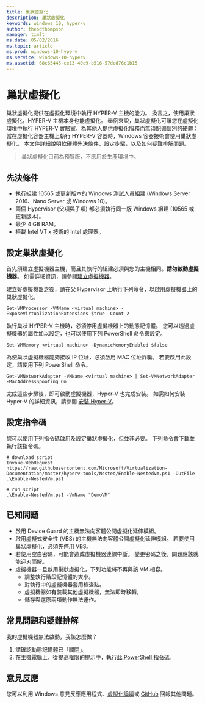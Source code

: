 ```yaml
---
title: 巢狀虛擬化
description: 巢狀虛擬化
keywords: windows 10, hyper-v
author: theodthompson
manager: timlt
ms.date: 05/02/2016
ms.topic: article
ms.prod: windows-10-hyperv
ms.service: windows-10-hyperv
ms.assetid: 68c65445-ce13-40c9-b516-57ded76c1b15
---
```


# 巢狀虛擬化

巢狀虛擬化提供在虛擬化環境中執行 HYPER-V 主機的能力。 換言之，使用巢狀虛擬化，HYPER-V 主機本身也能虛擬化。 舉例來說，巢狀虛擬化可讓您在虛擬化環境中執行 HYPER-V 實驗室，為其他人提供虛擬化服務而無須配備個別的硬體；當在虛擬化容器主機上執行 HYPER-V 容器時，Windows 容器技術會使用巢狀虛擬化。 本文件詳細說明軟硬體先決條件、設定步驟，以及如何疑難排解問題。

> 巢狀虛擬化目前為預覽版，不應用於生產環境中。

## 先決條件

- 執行組建 10565 或更新版本的 Windows 測試人員組建 (Windows Server 2016、Nano Server 或 Windows 10)。
- 兩個 Hypervisor (父項與子項) 都必須執行同一版 Windows 組建 (10565 或更新版本)。
- 最少 4 GB RAM。
- 搭載 Intel VT x 技術的 Intel 處理器。

## 設定巢狀虛擬化

首先須建立虛擬機器主機，而且其執行的組建必須與您的主機相同。**請勿啟動虛擬機器**。 如需詳細資訊，請參閱[建立虛擬機器](../quick_start/walkthrough_create_vm.md)。

建立好虛擬機器之後，請在父 Hypervisor 上執行下列命令，以啟用虛擬機器上的巢狀虛擬化。

```none
Set-VMProcessor -VMName <virtual machine> -ExposeVirtualizationExtensions $true -Count 2
```

執行巢狀 HYPER-V 主機時，必須停用虛擬機器上的動態記憶體。 您可以透過虛擬機器的屬性加以設定，也可以使用下列 PowerShell 命令來設定。

```none
Set-VMMemory <virtual machine> -DynamicMemoryEnabled $false
```

為使巢狀虛擬機器能夠接收 IP 位址，必須啟用 MAC 位址詐騙。 若要啟用此設定，請使用下列 PowerShell 命令。

```none
Get-VMNetworkAdapter -VMName <virtual machine> | Set-VMNetworkAdapter -MacAddressSpoofing On
```

完成這些步驟後，即可啟動虛擬機器，Hyper-V 也完成安裝。 如需如何安裝 Hyper-V 的詳細資訊，請參閱 [安裝 Hyper-V]( https://msdn.microsoft.com/en-us/virtualization/hyperv_on_windows/quick_start/walkthrough_install)。

## 設定指令碼

您可以使用下列指令碼啟用及設定巢狀虛擬化，但並非必要。 下列命令會下載並執行該指令碼。
  
```none
# download script
Invoke-WebRequest https://raw.githubusercontent.com/Microsoft/Virtualization-Documentation/master/hyperv-tools/Nested/Enable-NestedVm.ps1 -OutFile .\Enable-NestedVm.ps1 

# run script
.\Enable-NestedVm.ps1 -VmName "DemoVM"
```

## 已知問題

- 啟用 Device Guard 的主機無法向客體公開虛擬化延伸模組。
- 啟用虛擬式安全性 (VBS) 的主機無法向客體公開虛擬化延伸模組。 若要使用巢狀虛擬化，必須先停用 VBS。
- 若使用空白密碼，可能會造成虛擬機器連線中斷。 變更密碼之後，問題應該就能迎刃而解。
- 虛擬機器一旦啟用巢狀虛擬化，下列功能將不再與該 VM 相容。  
  * 調整執行階段記憶體的大小。
  * 對執行中的虛擬機器套用檢查點。
  * 虛擬機器如有裝載其他虛擬機器，無法即時移轉。
  * 儲存與還原兩項動作無法運作。

## 常見問題和疑難排解

我的虛擬機器無法啟動，我該怎麼做？

1. 請確認動態記憶體已「關閉」。
2. 在主機電腦上，從提高權限的提示中，執行[此 PowerShell 指令碼](https://raw.githubusercontent.com/Microsoft/Virtualization-Documentation/master/hyperv-tools/Nested/Get-NestedVirtStatus.ps1)。
  
## 意見反應

您可以利用 Windows 意見反應應用程式、[虛擬化論壇](https://social.technet.microsoft.com/Forums/windowsserver/En-us/home?forum=winserverhyperv)或 [GitHub](https://github.com/Microsoft/Virtualization-Documentation) 回報其他問題。



<!--HONumber=Jun16_HO2-->


